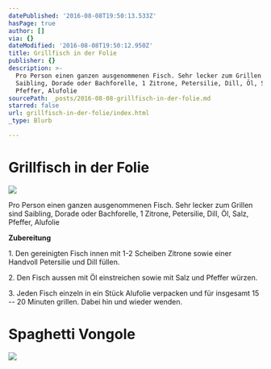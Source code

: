```yaml
---
datePublished: '2016-08-08T19:50:13.533Z'
hasPage: true
author: []
via: {}
dateModified: '2016-08-08T19:50:12.950Z'
title: Grillfisch in der Folie
publisher: {}
description: >-
  Pro Person einen ganzen ausgenommenen Fisch. Sehr lecker zum Grillen sind
  Saibling, Dorade oder Bachforelle, 1 Zitrone, Petersilie, Dill, Öl, Salz,
  Pfeffer, Alufolie
sourcePath: _posts/2016-08-08-grillfisch-in-der-folie.md
starred: false
url: grillfisch-in-der-folie/index.html
_type: Blurb

---
```

# Grillfisch in der Folie
![](https://the-grid-user-content.s3-us-west-2.amazonaws.com/ad0365a0-0b07-488e-a6ea-02c24a13bd81.jpg)

Pro Person einen ganzen ausgenommenen Fisch. Sehr lecker zum Grillen sind Saibling, Dorade oder Bachforelle, 1 Zitrone, Petersilie, Dill, Öl, Salz, Pfeffer, Alufolie

**Zubereitung**

1\. Den gereinigten Fisch innen mit 1-2 Scheiben Zitrone sowie einer Handvoll Petersilie und Dill füllen.

2\. Den Fisch aussen mit Öl einstreichen sowie mit Salz und Pfeffer würzen.

3\. Jeden Fisch einzeln in ein Stück Alufolie verpacken und für insgesamt 15 -- 20 Minuten grillen. Dabei hin und wieder wenden.

# Spaghetti Vongole
![](https://the-grid-user-content.s3-us-west-2.amazonaws.com/57932af3-cf58-42e1-a38c-185dc8d3791a.jpg)